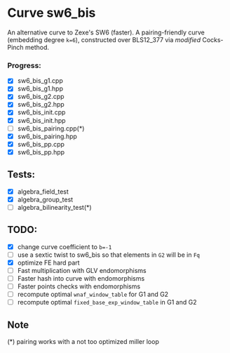 # Curve sw6_bis
An alternative curve to Zexe's SW6 (faster). A pairing-friendly curve (embedding degree `k=6`), constructed over BLS12_377 via *modified* Cocks-Pinch method.

### Progress:
- [x] sw6_bis_g1.cpp
- [x] sw6_bis_g1.hpp
- [x] sw6_bis_g2.cpp
- [x] sw6_bis_g2.hpp
- [x] sw6_bis_init.cpp
- [x] sw6_bis_init.hpp
- [ ] sw6_bis_pairing.cpp(*)
- [x] sw6_bis_pairing.hpp
- [x] sw6_bis_pp.cpp
- [x] sw6_bis_pp.hpp

## Tests:
- [x] algebra_field_test
- [x] algebra_group_test
- [ ] algebra_bilinearity_test(*)

## TODO:
- [x] change curve coefficient to `b=-1`
- [ ] use a sextic twist to sw6_bis so that elements in `G2` will be in `Fq`
- [x] optimize FE hard part
- [ ] Fast multiplication with GLV endomorphisms
- [ ] Faster hash into curve with endomorphisms
- [ ] Faster points checks with endomorphisms
- [ ] recompute optimal `wnaf_window_table` for G1 and G2
- [ ] recompute optimal `fixed_base_exp_window_table` in G1 and G2

## Note
(*) pairing works with a not too optimized miller loop

